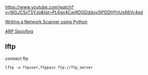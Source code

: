 https://www.youtube.com/watch?v=WGJC5vT5YJo&list=PL6gx4Cwl9DGDdduy0IPDDHYnUx66Vc4ed

[Writing a Network Scanner using Python](https://levelup.gitconnected.com/writing-a-network-scanner-using-python-a41273baf1e2)

[ARP Spoofing](https://levelup.gitconnected.com/man-in-the-middle-attack-part-1-arp-spoofing-6f5b174dec59)


## lftp

connect ftp
```
lftp -u ftpuser,ftppass ftp://ftp_server
```

